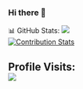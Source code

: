 ### Hi there 👋

<!--
**siripiripiri/siripiripiri** is a ✨ _special_ ✨ repository because its `README.md` (this file) appears on your GitHub profile.

-->

📊 GitHub Stats:
![](https://github-readme-stats.vercel.app/api/top-langs/?username=siripiripiri&theme=dark&hide_border=false&include_all_commits=false&count_private=false&layout=compact) <br/>
[![Contribution Stats](https://github-contribution-stats.vercel.app/api/?username=siripiripiri)](https://github.com/siripiripiri/github-contribution-stats/)

## Profile Visits: <br> ![](https://profile-counter.glitch.me/siripiripiri/count.svg)
